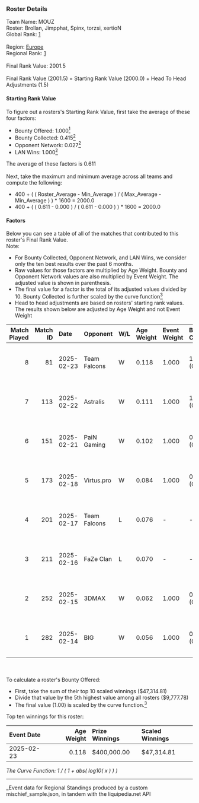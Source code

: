 ### Roster Details<br />
Team Name: MOUZ<br />
Roster: Brollan, Jimpphat, Spinx, torzsi, xertioN<br />
Global Rank: [1](../../standings_global_2025_08_04.md)<br />
<br />
Region: [Europe]( ../../standings_europe_2025_08_04.md)<br />
Regional Rank: [1]( ../../standings_europe_2025_08_04.md)<br />
<br />
Final Rank Value:  2001.5<br />
<br />
Final Rank Value (2001.5) = Starting Rank Value (2000.0) + Head To Head Adjustments (1.5)<br />

#### Starting Rank Value<br />
To figure out a rosters's Starting Rank Value, first take the average of these four factors:<br />
- Bounty Offered: 1.000[<sup>1</sup>](#table2)
- Bounty Collected: 0.415[<sup>2</sup>](#table1)
- Opponent Network: 0.027[<sup>2</sup>](#table1)
- LAN Wins: 1.000[<sup>2</sup>](#table1)

The average of these factors is 0.611<br />
<br />
Next, take the maximum and minimum average across all teams and compute the following:<br />
- 400 + ( ( Roster_Average - Min_Average ) / ( Max_Average - Min_Average ) ) * 1600 = 2000.0
- 400 + ( ( 0.611 - 0.000 ) / ( 0.611 - 0.000 ) ) * 1600 = 2000.0


#### Factors<br />
Below you can see a table of all of the matches that contributed to this roster's Final Rank Value.<br />
Note:<br />

- For Bounty Collected, Opponent Network, and LAN Wins, we consider only the ten best results over the past 6 months.
- Raw values for those factors are multiplied by Age Weight. Bounty and Opponent Network values are also multiplied by Event Weight. The adjusted value is shown in parenthesis.
- The final value for a factor is the total of its adjusted values divided by 10. Bounty Collected is further scaled by the curve function[<sup>3</sup>](#curveFunction)
- Head to head adjustments are based on rosters' starting rank values. The results shown below are adjusted by Age Weight and not Event Weight
<span id="table1"></span><br />


| Match Played | Match ID | Date       | Opponent     | W/L | Age Weight | Event Weight | Bounty Collected | Opponent Network | LAN Wins  | H2H Adj. | Roster                                    |
| -: | -: | :- | :- | :- | :- | :- | :- | :- | :- | -: | :- |
|            8 |       81 | 2025-02-23 | Team Falcons | W   | 0.118      | 1.000        | 1.000 (0.118)    | 0.721 (0.085)    | 1 (0.118) |     1.83 | Brollan, Jimpphat, Spinx, torzsi, xertioN |
|            7 |      113 | 2025-02-22 | Astralis     | W   | 0.111      | 1.000        | 1.000 (0.111)    | 0.924 (0.102)    | 1 (0.111) |     1.63 | Brollan, Jimpphat, Spinx, torzsi, xertioN |
|            6 |      151 | 2025-02-21 | PaiN Gaming  | W   | 0.102      | 1.000        | 0.756 (0.077)    | 0.330 (0.034)    | 1 (0.102) |     0.42 | Brollan, Jimpphat, Spinx, torzsi, xertioN |
|            5 |      173 | 2025-02-18 | Virtus.pro   | W   | 0.084      | 1.000        | 0.478 (0.040)    | 0.200 (0.017)    | 1 (0.084) |     0.07 | Brollan, Jimpphat, Spinx, torzsi, xertioN |
|            4 |      201 | 2025-02-17 | Team Falcons | L   | 0.076      | -            | -                | -                | -         |    -1.23 | Brollan, Jimpphat, Spinx, torzsi, xertioN |
|            3 |      211 | 2025-02-16 | FaZe Clan    | L   | 0.070      | -            | -                | -                | -         |    -1.26 | Brollan, Jimpphat, Spinx, torzsi, xertioN |
|            2 |      252 | 2025-02-15 | 3DMAX        | W   | 0.062      | 1.000        | 0.378 (0.024)    | 0.282 (0.018)    | 1 (0.062) |     0.04 | Brollan, Jimpphat, Spinx, torzsi, xertioN |
|            1 |      282 | 2025-02-14 | BIG          | W   | 0.056      | 1.000        | 0.378 (0.021)    | 0.256 (0.014)    | 1 (0.056) |     0.04 | Brollan, Jimpphat, Spinx, torzsi, xertioN |

<br />
<span id="table2"></span><br />
To calculate a roster's Bounty Offered:<br />

- First, take the sum of their top 10 scaled winnings ($47,314.81)
- Divide that value by the 5th highest value among all rosters ($9,777.78)
- The final value (1.00) is scaled by the curve function.[<sup>3</sup>](#curveFunction)

Top ten winnings for this roster:<br />

| Event Date | Age Weight | Prize Winnings | Scaled Winnings |
| :- | -: | :- | :- |
| 2025-02-23 |      0.118 | $400,000.00    | $47,314.81      |


<span id="curveFunction"></span>_The Curve Function: 1 / ( 1 + abs( log10( x ) ) )_<br />

---
_Event data for Regional Standings produced by a custom mischief_sample.json, in tandem with the liquipedia.net API<br />
